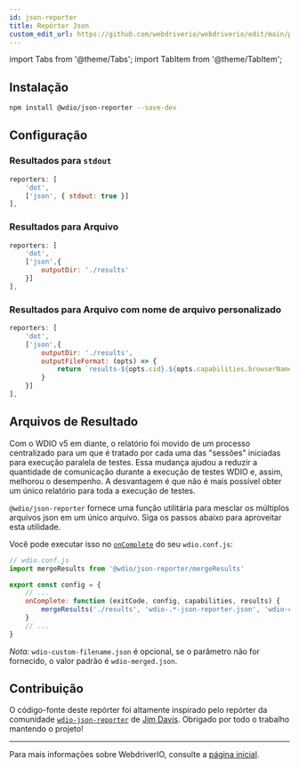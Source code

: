 ```yaml
---
id: json-reporter
title: Repórter Json
custom_edit_url: https://github.com/webdriverio/webdriverio/edit/main/packages/wdio-json-reporter/README.md
---
```


import Tabs from '@theme/Tabs';
import TabItem from '@theme/TabItem';


## Instalação

```bash
npm install @wdio/json-reporter --save-dev
```

## Configuração

### Resultados para `stdout`

```js
reporters: [
    'dot',
    ['json', { stdout: true }]
],
```

### Resultados para Arquivo

```js
reporters: [
    'dot',
    ['json',{
        outputDir: './results'
    }]
],
```

### Resultados para Arquivo com nome de arquivo personalizado

```js
reporters: [
    'dot',
    ['json',{
        outputDir: './results',
        outputFileFormat: (opts) => {
            return `results-${opts.cid}.${opts.capabilities.browserName}.json`
        }
    }]
],
```

## Arquivos de Resultado

Com o WDIO v5 em diante, o relatório foi movido de um processo centralizado para um que é tratado por cada uma das "sessões" iniciadas para execução paralela de testes. Essa mudança ajudou a reduzir a quantidade de comunicação durante a execução de testes WDIO e, assim, melhorou o desempenho. A desvantagem é que não é mais possível obter um único relatório para toda a execução de testes.

`@wdio/json-reporter` fornece uma função utilitária para mesclar os múltiplos arquivos json em um único arquivo. Siga os passos abaixo para aproveitar esta utilidade.

Você pode executar isso no [`onComplete`](https://webdriver.io/docs/configuration#oncomplete) do seu `wdio.conf.js`:

```javascript
// wdio.conf.js
import mergeResults from '@wdio/json-reporter/mergeResults'

export const config = {
    // ...
    onComplete: function (exitCode, config, capabilities, results) {
        mergeResults('./results', 'wdio-.*-json-reporter.json', 'wdio-custom-filename.json')
    }
    // ...
}
```

_Nota:_ `wdio-custom-filename.json` é opcional, se o parâmetro não for fornecido, o valor padrão é `wdio-merged.json`.

## Contribuição

O código-fonte deste repórter foi altamente inspirado pelo repórter da comunidade [`wdio-json-reporter`](https://github.com/fijijavis/wdio-json-reporter) de [Jim Davis](https://github.com/fijijavis). Obrigado por todo o trabalho mantendo o projeto!

---

Para mais informações sobre WebdriverIO, consulte a [página inicial](http://webdriver.io).